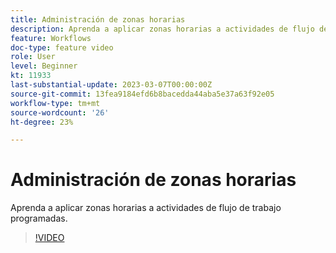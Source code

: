```yaml
---
title: Administración de zonas horarias
description: Aprenda a aplicar zonas horarias a actividades de flujo de trabajo programadas.
feature: Workflows
doc-type: feature video
role: User
level: Beginner
kt: 11933
last-substantial-update: 2023-03-07T00:00:00Z
source-git-commit: 13fea9184efd6b8bacedda44aba5e37a63f92e05
workflow-type: tm+mt
source-wordcount: '26'
ht-degree: 23%

---
```



# Administración de zonas horarias

Aprenda a aplicar zonas horarias a actividades de flujo de trabajo programadas.

>[!VIDEO](https://video.tv.adobe.com/v/3416040?quality=12)
